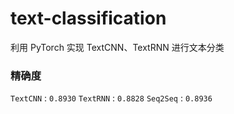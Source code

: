 # text-classification
利用 PyTorch 实现 TextCNN、TextRNN 进行文本分类


### 精确度
`TextCNN` : `0.8930`
`TextRNN` : `0.8828`
`Seq2Seq` : `0.8936`